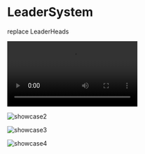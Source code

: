 # LeaderSystem
replace LeaderHeads

![showcase1](https://images-ext-2.discordapp.net/external/xR2iP1pPOAFMZlEjStIVLSnYrjWrn0a5Qlo4_JuPWoo/https/i.gyazo.com/19cc4c2197d9f8b200ed3bccef088e72.mp4)

![showcase2](https://gyazo.com/cc7bb4c1001c48b78e7fd22b8852946c.gif)

![showcase3](https://cdn.discordapp.com/attachments/443679663739633674/544518576183181313/069891fa4d2a8db5ddac97fda22a029d.png)

![showcase4](https://cdn.discordapp.com/attachments/443679663739633674/544459319186292737/21d7c192ee15507a4e79b37e2b8c9063.png)
